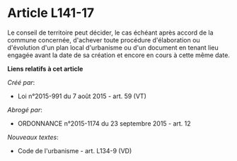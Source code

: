 # Article L141-17

Le conseil de territoire peut décider, le cas échéant après accord de la commune concernée, d'achever toute procédure
d'élaboration ou d'évolution d'un plan local d'urbanisme ou d'un document en tenant lieu engagée avant la date de sa création
et encore en cours à cette même date.

**Liens relatifs à cet article**

_Créé par_:

  - Loi n°2015-991 du 7 août 2015 - art. 59 (VT)

_Abrogé par_:

  - ORDONNANCE n°2015-1174 du 23 septembre 2015 - art. 12

_Nouveaux textes_:

  - Code de l'urbanisme - art. L134-9 (VD)
